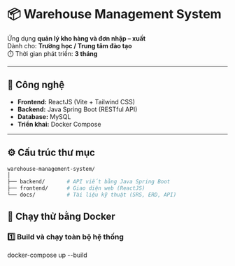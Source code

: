 # 📦 Warehouse Management System

Ứng dụng **quản lý kho hàng và đơn nhập – xuất**  
Dành cho: **Trường học / Trung tâm đào tạo**  
⏱️ Thời gian phát triển: **3 tháng**

---

## 🧰 Công nghệ

- **Frontend:** ReactJS (Vite + Tailwind CSS)  
- **Backend:** Java Spring Boot (RESTful API)  
- **Database:** MySQL  
- **Triển khai:** Docker Compose  

---

## ⚙️ Cấu trúc thư mục

```bash
warehouse-management-system/
│
├── backend/       # API viết bằng Java Spring Boot
├── frontend/      # Giao diện web (ReactJS)
└── docs/          # Tài liệu kỹ thuật (SRS, ERD, API)
```
## 🐳 Chạy thử bằng Docker

### 1️⃣ Build và chạy toàn bộ hệ thống
docker-compose up --build
